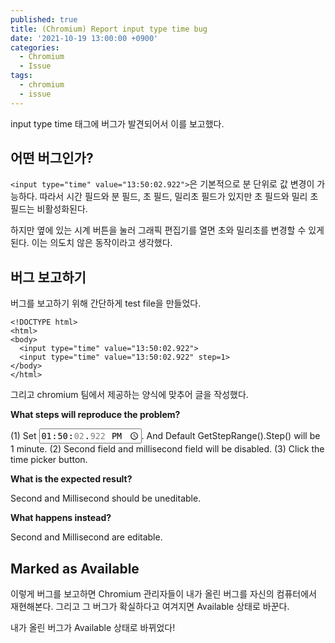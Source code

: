 ```yaml
---
published: true
title: (Chromium) Report input type time bug
date: '2021-10-19 13:00:00 +0900'
categories:
  - Chromium
  - Issue
tags:
  - chromium
  - issue
---
```

input type time 태그에 버그가 발견되어서 이를 보고했다.

## 어떤 버그인가?

`<input type="time" value="13:50:02.922">`은 기본적으로 분 단위로 값 변경이 가능하다. 따라서 시간 필드와 분 필드, 초 필드, 밀리초 필드가 있지만 초 필드와 밀리 초 필드는 비활성화된다.

하지만 옆에 있는 시계 버튼을 눌러 그래픽 편집기를 열면 초와 밀리초를 변경할 수 있게 된다. 이는 의도치 않은 동작이라고 생각했다.

## 버그 보고하기

버그를 보고하기 위해 간단하게 test file을 만들었다.

```
<!DOCTYPE html>
<html>
<body>
  <input type="time" value="13:50:02.922">
  <input type="time" value="13:50:02.922" step=1>
</body>
</html>
```

그리고 chromium 팀에서 제공하는 양식에 맞추어 글을 작성했다.

**What steps will reproduce the problem?**

(1) Set <input type="time" value="13:50:02.922">. And Default GetStepRange().Step() will be 1 minute.
(2) Second field and millisecond field will be disabled.
(3) Click the time picker button.

**What is the expected result?**

Second and Millisecond should be uneditable.

**What happens instead?**

Second and Millisecond are editable.

## Marked as Available

이렇게 버그를 보고하면 Chromium 관리자들이 내가 올린 버그를 자신의 컴퓨터에서 재현해본다. 그리고 그 버그가 확실하다고 여겨지면 Available 상태로 바꾼다.

내가 올린 버그가 Available 상태로 바뀌었다!
